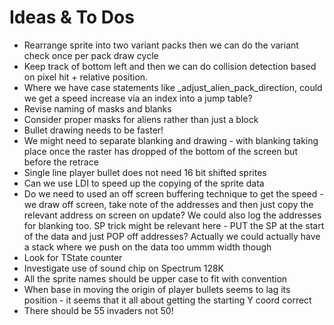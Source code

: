 # Ideas & To Dos

* Rearrange sprite into two variant packs then we can do the variant check once per pack draw cycle
* Keep track of bottom left and then we can do collision detection based on pixel hit + relative position.
* Where we have case statements like _adjust_alien_pack_direction, could we get a speed increase via an index into a jump table?
* Revise naming of masks and blanks
* Consider proper masks for aliens rather than just a block
* Bullet drawing needs to be faster!
* We might need to separate blanking and drawing - with blanking taking place once the raster has dropped of the bottom of the screen but before the retrace
* Single line player bullet does not need 16 bit shifted sprites
* Can we use LDI to speed up the copying of the sprite data
* Do we need to used an off screen buffering technique to get the speed - we draw off screen, take note of the addresses and then just copy the relevant address on screen on update?  We could also log the addresses for blanking too.  SP trick might be relevant here - PUT the SP at the start of the data and just POP off addresses?   Actually we could actually have a stack where we push on the data too ummm width though
* Look for TState counter
* Investigate use of sound chip on Spectrum 128K
* All the sprite names should be upper case to fit with convention
* When base in moving the origin of player bullets seems to lag its position - it seems that it all about getting the starting Y coord correct
* There should be 55 invaders not 50!